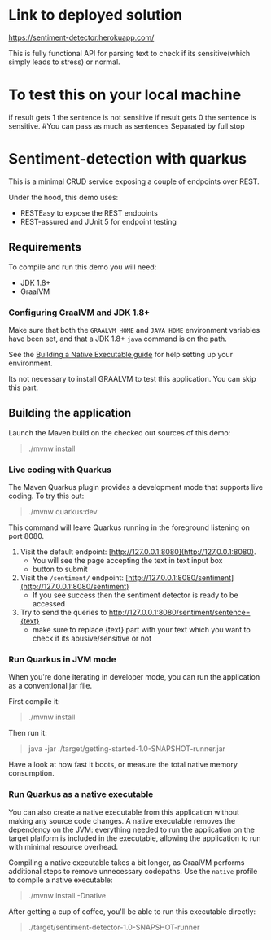 # Link to deployed solution 
https://sentiment-detector.herokuapp.com/

This is fully functional API for parsing text to check if its sensitive(which simply leads to stress) or normal. 

# To test this  on your local machine
if result gets 1 the sentence is not sensitive if result gets 0 the sentence is sensitive.
#You can pass as much as sentences Separated by full stop 

# Sentiment-detection with quarkus

This is a minimal CRUD service exposing a couple of endpoints over REST.

Under the hood, this demo uses:

- RESTEasy to expose the REST endpoints
- REST-assured and JUnit 5 for endpoint testing

## Requirements

To compile and run this demo you will need:

- JDK 1.8+
- GraalVM

### Configuring GraalVM and JDK 1.8+

Make sure that both the `GRAALVM_HOME` and `JAVA_HOME` environment variables have
been set, and that a JDK 1.8+ `java` command is on the path.

See the [Building a Native Executable guide](https://quarkus.io/guides/building-native-image-guide)
for help setting up your environment.

Its not necessary to install GRAALVM to test this application.  You can skip this part. 

## Building the application

Launch the Maven build on the checked out sources of this demo:

> ./mvnw install

### Live coding with Quarkus

The Maven Quarkus plugin provides a development mode that supports
live coding. To try this out:

> ./mvnw quarkus:dev

This command will leave Quarkus running in the foreground listening on port 8080.

1. Visit the default endpoint: [http://127.0.0.1:8080](http://127.0.0.1:8080).
    - You will see the page accepting the text in text input box 
    - button to submit
2. Visit the `/sentiment/` endpoint: [http://127.0.0.1:8080/sentiment](http://127.0.0.1:8080/sentiment)
    - If you see success then the sentiment detector is ready to be accessed
3. Try to send the queries to http://127.0.0.1:8080/sentiment/sentence={text}  
    -  make sure to replace {text} part with your text which you want to check if its abusive/sensitive or  not

### Run Quarkus in JVM mode

When you're done iterating in developer mode, you can run the application as a
conventional jar file.

First compile it:

> ./mvnw install

Then run it:

> java -jar ./target/getting-started-1.0-SNAPSHOT-runner.jar

Have a look at how fast it boots, or measure the total native memory consumption.

### Run Quarkus as a native executable

You can also create a native executable from this application without making any
source code changes. A native executable removes the dependency on the JVM:
everything needed to run the application on the target platform is included in
the executable, allowing the application to run with minimal resource overhead.

Compiling a native executable takes a bit longer, as GraalVM performs additional
steps to remove unnecessary codepaths. Use the  `native` profile to compile a
native executable:

> ./mvnw install -Dnative

After getting a cup of coffee, you'll be able to run this executable directly:

> ./target/sentiment-detector-1.0-SNAPSHOT-runner

